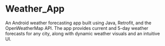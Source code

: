 # Weather_App
An Android weather forecasting app built using Java, Retrofit, and the OpenWeatherMap API. The app provides current and 5-day weather forecasts for any city, along with dynamic weather visuals and an intuitive UI.
